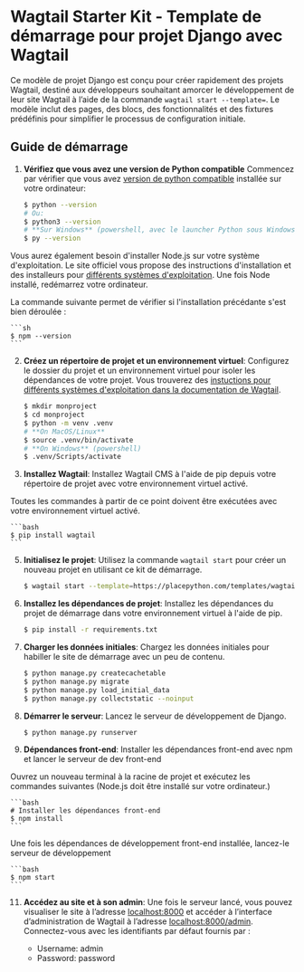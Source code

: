 # Wagtail Starter Kit - Template de démarrage pour projet Django avec Wagtail

Ce modèle de projet Django est conçu pour créer rapidement des projets Wagtail, destiné aux développeurs souhaitant amorcer le développement de leur site Wagtail à l’aide de la commande `wagtail start --template=`. Le modèle inclut des pages, des blocs, des fonctionnalités et des fixtures prédéfinis pour simplifier le processus de configuration initiale.

## Guide de démarrage

1. **Vérifiez que vous avez une version de Python compatible**  Commencez par vérifier que vous avez [version de python compatible](https://docs.wagtail.org/en/stable/releases/upgrading.html#compatible-django-python-versions) installée sur votre ordinateur:

    ```sh
    $ python --version
    # Ou:
    $ python3 --version
    # **Sur Windows** (powershell, avec le launcher Python sous Windows):
    $ py --version
    ```

Vous aurez également besoin d'installer Node.js sur votre système d'exploitation. Le site officiel vous propose des instructions d'installation et des installeurs pour [différents systèmes d'exploitation](https://nodejs.org/en/download/package-manager). Une fois Node installé, redémarrez votre ordinateur.

La commande suivante permet de vérifier si l'installation précédante s'est bien déroulée :

    ```sh
    $ npm --version
    ```

2. **Créez un répertoire de projet et un environnement virtuel**: Configurez le dossier du projet et un environnement virtuel pour isoler les dépendances de votre projet. Vous trouverez des [instuctions pour différents systèmes d'exploitation dans la documentation de Wagtail](https://docs.wagtail.org/en/stable/getting_started/tutorial.html#create-and-activate-a-virtual-environment).

    ```bash
    $ mkdir monproject
    $ cd monproject
    $ python -m venv .venv
    # **On MacOS/Linux**
    $ source .venv/bin/activate
    # **On Windows** (powershell)
    $ .venv/Scripts/activate
    ```


4. **Installez Wagtail**: Installez Wagtail CMS à l'aide de pip depuis votre répertoire de projet avec votre environnement virtuel activé.

Toutes les commandes à partir de ce point doivent être exécutées avec votre environnement virtuel
activé.

    ```bash
    $ pip install wagtail
    ```

5. **Initialisez le projet**: Utilisez la commande `wagtail start` pour créer un nouveau projet en utilisant ce kit de démarrage.

    ```bash
    $ wagtail start --template=https://placepython.com/templates/wagtail-blog.zip monprojet .
    ```

6. **Installez les dépendances de projet**: Installez les dépendances du projet de démarrage dans votre environnement virtuel à l'aide de pip.

    ```bash
    $ pip install -r requirements.txt
    ```

7. **Charger les données initiales**: Chargez les données initiales pour habiller le site de démarrage avec un peu de contenu.

    ```bash
    $ python manage.py createcachetable
	$ python manage.py migrate
	$ python manage.py load_initial_data
	$ python manage.py collectstatic --noinput
    ```

8. **Démarrer le serveur**: Lancez le serveur de développement de Django.

    ```bash
    $ python manage.py runserver
    ```

9. **Dépendances front-end**: Installer les dépendances front-end avec npm et lancer le serveur de dev front-end

Ouvrez un nouveau terminal à la racine de projet et exécutez les commandes suivantes (Node.js doit être installé
sur votre ordinateur.)

    ```bash
    # Installer les dépendances front-end
    $ npm install
    ```

Une fois les dépendances de développement front-end installée, lancez-le serveur de développement

    ```bash
    $ npm start
    ```

11. **Accédez au site et à son admin**: Une fois le serveur lancé, vous pouvez visualiser le site à l’adresse [localhost:8000](http://localhost:8000) et accéder à l’interface d’administration de Wagtail à l’adresse [localhost:8000/admin](http://localhost:8000/admin). Connectez-vous avec les identifiants par défaut fournis par :

    - Username: admin
    - Password: password